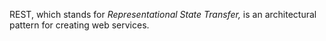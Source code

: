  REST, which stands for _Representational State Transfer,_ is an architectural pattern for creating web services. 